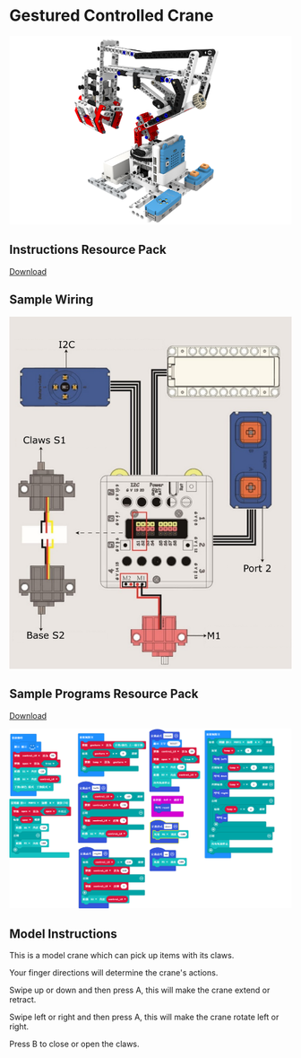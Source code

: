 # Gestured Controlled Crane

![](./instruction1/01_claw.png)

## Instructions Resource Pack

[Download](https://bit.ly/Powerbrick10in1BuildingGuide)

## Sample Wiring

![](./instruction1/01_clawcon.png)

## Sample Programs Resource Pack

[Download](https://bit.ly/Powerbrick10in1ModelsHex)

![](./instruction1/01_clawcode.png)

## Model Instructions

This is a model crane which can pick up items with its claws.

Your finger directions will determine the crane's actions.

Swipe up or down and then press A, this will make the crane extend or retract.

Swipe left or right and then press A, this will make the crane rotate left or right.

Press B to close or open the claws.
